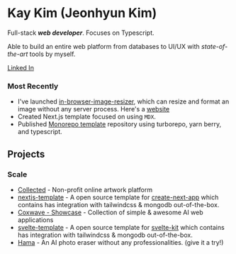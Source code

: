 # Kay Kim (Jeonhyun Kim)

Full-stack **_web developer_**. Focuses on Typescript.

Able to build an entire web platform from databases to UI/UX with _state-of-the-art_ tools by myself.

[Linked In](https://www.linkedin.com/in/jeonghyunkay)

### Most Recently

- I've launched [in-browser-image-resizer](https://github.com/kayk1m/img.kay.kr), which can resize and format an image without any server process. Here's a [website](https://img.kay.kr)
- Created Next.js template focused on using `MDX`.
- Published [Monorepo template](https://github.com/kayk1m/monorepo-template) repository using turborepo, yarn berry, and typescript.

## Projects

### Scale

- [Collected](https://collected.ondp.app) - Non-profit online artwork platform
- [nextjs-template](https://github.com/coxwave/nextjs-template) - A open source template for [create-next-app](https://nextjs.org/docs/api-reference/create-next-app) which contains has integration with tailwindcss & mongodb out-of-the-box.
- [Coxwave - Showcase](https://showcase.coxwave.com) - Collection of simple & awesome AI web applications
- [svelte-template](https://github.com/coxwave/svelte-template) - A open source template for [svelte-kit](https://github.com/sveltejs/kit) which contains has integration with tailwindcss & mongodb out-of-the-box.
- [Hama](https://www.hama.app) - An AI photo eraser without any professionalities. (give it a try!)
